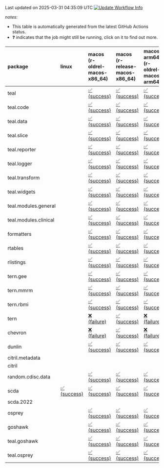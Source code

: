 Last updated on 2025-03-31 04:35:09 UTC [![Update Workflow
Info](https://github.com/averissimo/verdepcheck-status/actions/workflows/update.yaml/badge.svg)](https://github.com/averissimo/verdepcheck-status/actions/workflows/update.yaml)

*notes:*

-   This table is automatically generated from the latest GitHub Actions
    status.
-   ❓ indicates that the job might still be running, click on it to
    find out more.

<table>
<colgroup>
<col style="width: 1%" />
<col style="width: 6%" />
<col style="width: 7%" />
<col style="width: 7%" />
<col style="width: 7%" />
<col style="width: 7%" />
<col style="width: 7%" />
<col style="width: 7%" />
<col style="width: 7%" />
<col style="width: 7%" />
<col style="width: 7%" />
<col style="width: 7%" />
<col style="width: 7%" />
<col style="width: 7%" />
</colgroup>
<thead>
<tr class="header">
<th style="text-align: left;">package</th>
<th style="text-align: left;">linux</th>
<th style="text-align: left;">macos (r-oldrel-macos-x86_64)</th>
<th style="text-align: left;">macos (r-release-macos-x86_64)</th>
<th style="text-align: left;">macos-arm64 (r-oldrel-macos-arm64)</th>
<th style="text-align: left;">macos-arm64 (r-release-macos-arm64)</th>
<th style="text-align: left;">nosuggests</th>
<th style="text-align: left;">ubuntu-clang</th>
<th style="text-align: left;">ubuntu-gcc12</th>
<th style="text-align: left;">ubuntu-next</th>
<th style="text-align: left;">ubuntu-release</th>
<th style="text-align: left;">windows (r-devel-windows-x86_64)</th>
<th style="text-align: left;">windows (r-oldrel-windows-x86_64)</th>
<th style="text-align: left;">windows (r-release-windows-x86_64)</th>
</tr>
</thead>
<tbody>
<tr class="odd">
<td style="text-align: left;">teal</td>
<td style="text-align: left;"></td>
<td
style="text-align: left;"><a href="https://github.com/insightsengineering/teal/actions/runs/14152341141/job/39647227113">✅
(success)</a></td>
<td
style="text-align: left;"><a href="https://github.com/insightsengineering/teal/actions/runs/14152341141/job/39647226747">✅
(success)</a></td>
<td
style="text-align: left;"><a href="https://github.com/insightsengineering/teal/actions/runs/14152341141/job/39647226981">✅
(success)</a></td>
<td
style="text-align: left;"><a href="https://github.com/insightsengineering/teal/actions/runs/14152341141/job/39647226603">✅
(success)</a></td>
<td
style="text-align: left;"><a href="https://github.com/insightsengineering/teal/actions/runs/14152341141/job/39647227167">✅
(success)</a></td>
<td
style="text-align: left;"><a href="https://github.com/insightsengineering/teal/actions/runs/14152341141/job/39647226443">✅
(success)</a></td>
<td
style="text-align: left;"><a href="https://github.com/insightsengineering/teal/actions/runs/14152341141/job/39647226518">❌
(failure)</a></td>
<td
style="text-align: left;"><a href="https://github.com/insightsengineering/teal/actions/runs/14152341141/job/39647226795">✅
(success)</a></td>
<td
style="text-align: left;"><a href="https://github.com/insightsengineering/teal/actions/runs/14152341141/job/39647226928">✅
(success)</a></td>
<td
style="text-align: left;"><a href="https://github.com/insightsengineering/teal/actions/runs/14152341141/job/39647226134">✅
(success)</a></td>
<td
style="text-align: left;"><a href="https://github.com/insightsengineering/teal/actions/runs/14152341141/job/39647227211">✅
(success)</a></td>
<td
style="text-align: left;"><a href="https://github.com/insightsengineering/teal/actions/runs/14152341141/job/39647226848">✅
(success)</a></td>
</tr>
<tr class="even">
<td style="text-align: left;">teal.code</td>
<td style="text-align: left;"></td>
<td
style="text-align: left;"><a href="https://github.com/insightsengineering/teal.code/actions/runs/14152356469/job/39647262488">✅
(success)</a></td>
<td
style="text-align: left;"><a href="https://github.com/insightsengineering/teal.code/actions/runs/14152356469/job/39647262128">✅
(success)</a></td>
<td
style="text-align: left;"><a href="https://github.com/insightsengineering/teal.code/actions/runs/14152356469/job/39647262340">✅
(success)</a></td>
<td
style="text-align: left;"><a href="https://github.com/insightsengineering/teal.code/actions/runs/14152356469/job/39647262001">✅
(success)</a></td>
<td
style="text-align: left;"><a href="https://github.com/insightsengineering/teal.code/actions/runs/14152356469/job/39647262566">✅
(success)</a></td>
<td
style="text-align: left;"><a href="https://github.com/insightsengineering/teal.code/actions/runs/14152356469/job/39647261693">✅
(success)</a></td>
<td
style="text-align: left;"><a href="https://github.com/insightsengineering/teal.code/actions/runs/14152356469/job/39647261941">✅
(success)</a></td>
<td
style="text-align: left;"><a href="https://github.com/insightsengineering/teal.code/actions/runs/14152356469/job/39647262189">✅
(success)</a></td>
<td
style="text-align: left;"><a href="https://github.com/insightsengineering/teal.code/actions/runs/14152356469/job/39647262291">✅
(success)</a></td>
<td
style="text-align: left;"><a href="https://github.com/insightsengineering/teal.code/actions/runs/14152356469/job/39647261883">✅
(success)</a></td>
<td
style="text-align: left;"><a href="https://github.com/insightsengineering/teal.code/actions/runs/14152356469/job/39647262644">✅
(success)</a></td>
<td
style="text-align: left;"><a href="https://github.com/insightsengineering/teal.code/actions/runs/14152356469/job/39647262240">✅
(success)</a></td>
</tr>
<tr class="odd">
<td style="text-align: left;">teal.data</td>
<td style="text-align: left;"></td>
<td
style="text-align: left;"><a href="https://github.com/insightsengineering/teal.data/actions/runs/14152345164/job/39647236974">✅
(success)</a></td>
<td
style="text-align: left;"><a href="https://github.com/insightsengineering/teal.data/actions/runs/14152345164/job/39647236344">✅
(success)</a></td>
<td
style="text-align: left;"><a href="https://github.com/insightsengineering/teal.data/actions/runs/14152345164/job/39647236779">✅
(success)</a></td>
<td
style="text-align: left;"><a href="https://github.com/insightsengineering/teal.data/actions/runs/14152345164/job/39647236026">✅
(success)</a></td>
<td
style="text-align: left;"><a href="https://github.com/insightsengineering/teal.data/actions/runs/14152345164/job/39647237183">✅
(success)</a></td>
<td
style="text-align: left;"><a href="https://github.com/insightsengineering/teal.data/actions/runs/14152345164/job/39647235844">✅
(success)</a></td>
<td
style="text-align: left;"><a href="https://github.com/insightsengineering/teal.data/actions/runs/14152345164/job/39647236153">✅
(success)</a></td>
<td
style="text-align: left;"><a href="https://github.com/insightsengineering/teal.data/actions/runs/14152345164/job/39647236696">✅
(success)</a></td>
<td
style="text-align: left;"><a href="https://github.com/insightsengineering/teal.data/actions/runs/14152345164/job/39647236888">✅
(success)</a></td>
<td
style="text-align: left;"><a href="https://github.com/insightsengineering/teal.data/actions/runs/14152345164/job/39647235164">✅
(success)</a></td>
<td
style="text-align: left;"><a href="https://github.com/insightsengineering/teal.data/actions/runs/14152345164/job/39647237319">✅
(success)</a></td>
<td
style="text-align: left;"><a href="https://github.com/insightsengineering/teal.data/actions/runs/14152345164/job/39647236576">✅
(success)</a></td>
</tr>
<tr class="even">
<td style="text-align: left;">teal.slice</td>
<td style="text-align: left;"></td>
<td
style="text-align: left;"><a href="https://github.com/insightsengineering/teal.slice/actions/runs/14152350752/job/39647250264">✅
(success)</a></td>
<td
style="text-align: left;"><a href="https://github.com/insightsengineering/teal.slice/actions/runs/14152350752/job/39647249988">✅
(success)</a></td>
<td
style="text-align: left;"><a href="https://github.com/insightsengineering/teal.slice/actions/runs/14152350752/job/39647250134">✅
(success)</a></td>
<td
style="text-align: left;"><a href="https://github.com/insightsengineering/teal.slice/actions/runs/14152350752/job/39647249807">✅
(success)</a></td>
<td
style="text-align: left;"><a href="https://github.com/insightsengineering/teal.slice/actions/runs/14152350752/job/39647250312">✅
(success)</a></td>
<td
style="text-align: left;"><a href="https://github.com/insightsengineering/teal.slice/actions/runs/14152350752/job/39647249414">✅
(success)</a></td>
<td
style="text-align: left;"><a href="https://github.com/insightsengineering/teal.slice/actions/runs/14152350752/job/39647249698">✅
(success)</a></td>
<td
style="text-align: left;"><a href="https://github.com/insightsengineering/teal.slice/actions/runs/14152350752/job/39647249938">✅
(success)</a></td>
<td
style="text-align: left;"><a href="https://github.com/insightsengineering/teal.slice/actions/runs/14152350752/job/39647250032">✅
(success)</a></td>
<td
style="text-align: left;"><a href="https://github.com/insightsengineering/teal.slice/actions/runs/14152350752/job/39647249751">✅
(success)</a></td>
<td
style="text-align: left;"><a href="https://github.com/insightsengineering/teal.slice/actions/runs/14152350752/job/39647250370">✅
(success)</a></td>
<td
style="text-align: left;"><a href="https://github.com/insightsengineering/teal.slice/actions/runs/14152350752/job/39647250092">✅
(success)</a></td>
</tr>
<tr class="odd">
<td style="text-align: left;">teal.reporter</td>
<td style="text-align: left;"></td>
<td
style="text-align: left;"><a href="https://github.com/insightsengineering/teal.reporter/actions/runs/14152349825/job/39647248926">✅
(success)</a></td>
<td
style="text-align: left;"><a href="https://github.com/insightsengineering/teal.reporter/actions/runs/14152349825/job/39647248361">✅
(success)</a></td>
<td
style="text-align: left;"><a href="https://github.com/insightsengineering/teal.reporter/actions/runs/14152349825/job/39647248743">✅
(success)</a></td>
<td
style="text-align: left;"><a href="https://github.com/insightsengineering/teal.reporter/actions/runs/14152349825/job/39647247521">✅
(success)</a></td>
<td
style="text-align: left;"><a href="https://github.com/insightsengineering/teal.reporter/actions/runs/14152349825/job/39647249188">✅
(success)</a></td>
<td
style="text-align: left;"><a href="https://github.com/insightsengineering/teal.reporter/actions/runs/14152349825/job/39647246501">✅
(success)</a></td>
<td
style="text-align: left;"><a href="https://github.com/insightsengineering/teal.reporter/actions/runs/14152349825/job/39647247165">✅
(success)</a></td>
<td
style="text-align: left;"><a href="https://github.com/insightsengineering/teal.reporter/actions/runs/14152349825/job/39647248447">✅
(success)</a></td>
<td
style="text-align: left;"><a href="https://github.com/insightsengineering/teal.reporter/actions/runs/14152349825/job/39647248637">✅
(success)</a></td>
<td
style="text-align: left;"><a href="https://github.com/insightsengineering/teal.reporter/actions/runs/14152349825/job/39647247011">✅
(success)</a></td>
<td
style="text-align: left;"><a href="https://github.com/insightsengineering/teal.reporter/actions/runs/14152349825/job/39647249278">✅
(success)</a></td>
<td
style="text-align: left;"><a href="https://github.com/insightsengineering/teal.reporter/actions/runs/14152349825/job/39647248533">✅
(success)</a></td>
</tr>
<tr class="even">
<td style="text-align: left;">teal.logger</td>
<td style="text-align: left;"></td>
<td
style="text-align: left;"><a href="https://github.com/insightsengineering/teal.logger/actions/runs/14152344904/job/39647236860">✅
(success)</a></td>
<td
style="text-align: left;"><a href="https://github.com/insightsengineering/teal.logger/actions/runs/14152344904/job/39647236088">✅
(success)</a></td>
<td
style="text-align: left;"><a href="https://github.com/insightsengineering/teal.logger/actions/runs/14152344904/job/39647236635">✅
(success)</a></td>
<td
style="text-align: left;"><a href="https://github.com/insightsengineering/teal.logger/actions/runs/14152344904/job/39647235551">✅
(success)</a></td>
<td
style="text-align: left;"><a href="https://github.com/insightsengineering/teal.logger/actions/runs/14152344904/job/39647237188">✅
(success)</a></td>
<td
style="text-align: left;"><a href="https://github.com/insightsengineering/teal.logger/actions/runs/14152344904/job/39647235383">✅
(success)</a></td>
<td
style="text-align: left;"><a href="https://github.com/insightsengineering/teal.logger/actions/runs/14152344904/job/39647235947">✅
(success)</a></td>
<td
style="text-align: left;"><a href="https://github.com/insightsengineering/teal.logger/actions/runs/14152344904/job/39647236541">✅
(success)</a></td>
<td
style="text-align: left;"><a href="https://github.com/insightsengineering/teal.logger/actions/runs/14152344904/job/39647236744">✅
(success)</a></td>
<td
style="text-align: left;"><a href="https://github.com/insightsengineering/teal.logger/actions/runs/14152344904/job/39647234633">✅
(success)</a></td>
<td
style="text-align: left;"><a href="https://github.com/insightsengineering/teal.logger/actions/runs/14152344904/job/39647237094">✅
(success)</a></td>
<td
style="text-align: left;"><a href="https://github.com/insightsengineering/teal.logger/actions/runs/14152344904/job/39647236428">✅
(success)</a></td>
</tr>
<tr class="odd">
<td style="text-align: left;">teal.transform</td>
<td style="text-align: left;"></td>
<td
style="text-align: left;"><a href="https://github.com/insightsengineering/teal.transform/actions/runs/14152350067/job/39647249347">✅
(success)</a></td>
<td
style="text-align: left;"><a href="https://github.com/insightsengineering/teal.transform/actions/runs/14152350067/job/39647248640">✅
(success)</a></td>
<td
style="text-align: left;"><a href="https://github.com/insightsengineering/teal.transform/actions/runs/14152350067/job/39647249213">✅
(success)</a></td>
<td
style="text-align: left;"><a href="https://github.com/insightsengineering/teal.transform/actions/runs/14152350067/job/39647248393">✅
(success)</a></td>
<td
style="text-align: left;"><a href="https://github.com/insightsengineering/teal.transform/actions/runs/14152350067/job/39647249281">✅
(success)</a></td>
<td
style="text-align: left;"><a href="https://github.com/insightsengineering/teal.transform/actions/runs/14152350067/job/39647247518">✅
(success)</a></td>
<td
style="text-align: left;"><a href="https://github.com/insightsengineering/teal.transform/actions/runs/14152350067/job/39647247889">✅
(success)</a></td>
<td
style="text-align: left;"><a href="https://github.com/insightsengineering/teal.transform/actions/runs/14152350067/job/39647248741">✅
(success)</a></td>
<td
style="text-align: left;"><a href="https://github.com/insightsengineering/teal.transform/actions/runs/14152350067/job/39647248892">✅
(success)</a></td>
<td
style="text-align: left;"><a href="https://github.com/insightsengineering/teal.transform/actions/runs/14152350067/job/39647246874">✅
(success)</a></td>
<td
style="text-align: left;"><a href="https://github.com/insightsengineering/teal.transform/actions/runs/14152350067/job/39647249505">✅
(success)</a></td>
<td
style="text-align: left;"><a href="https://github.com/insightsengineering/teal.transform/actions/runs/14152350067/job/39647248812">✅
(success)</a></td>
</tr>
<tr class="even">
<td style="text-align: left;">teal.widgets</td>
<td style="text-align: left;"></td>
<td
style="text-align: left;"><a href="https://github.com/insightsengineering/teal.widgets/actions/runs/14152359037/job/39647285386">✅
(success)</a></td>
<td
style="text-align: left;"><a href="https://github.com/insightsengineering/teal.widgets/actions/runs/14152359037/job/39647284948">✅
(success)</a></td>
<td
style="text-align: left;"><a href="https://github.com/insightsengineering/teal.widgets/actions/runs/14152359037/job/39647285231">✅
(success)</a></td>
<td
style="text-align: left;"><a href="https://github.com/insightsengineering/teal.widgets/actions/runs/14152359037/job/39647284707">✅
(success)</a></td>
<td
style="text-align: left;"><a href="https://github.com/insightsengineering/teal.widgets/actions/runs/14152359037/job/39647285480">✅
(success)</a></td>
<td
style="text-align: left;"><a href="https://github.com/insightsengineering/teal.widgets/actions/runs/14152359037/job/39647284377">✅
(success)</a></td>
<td
style="text-align: left;"><a href="https://github.com/insightsengineering/teal.widgets/actions/runs/14152359037/job/39647284645">✅
(success)</a></td>
<td
style="text-align: left;"><a href="https://github.com/insightsengineering/teal.widgets/actions/runs/14152359037/job/39647285022">✅
(success)</a></td>
<td
style="text-align: left;"><a href="https://github.com/insightsengineering/teal.widgets/actions/runs/14152359037/job/39647285146">✅
(success)</a></td>
<td
style="text-align: left;"><a href="https://github.com/insightsengineering/teal.widgets/actions/runs/14152359037/job/39647284575">✅
(success)</a></td>
<td
style="text-align: left;"><a href="https://github.com/insightsengineering/teal.widgets/actions/runs/14152359037/job/39647285688">✅
(success)</a></td>
<td
style="text-align: left;"><a href="https://github.com/insightsengineering/teal.widgets/actions/runs/14152359037/job/39647285082">✅
(success)</a></td>
</tr>
<tr class="odd">
<td style="text-align: left;">teal.modules.general</td>
<td style="text-align: left;"></td>
<td
style="text-align: left;"><a href="https://github.com/insightsengineering/teal.modules.general/actions/runs/14152341683/job/39647227084">✅
(success)</a></td>
<td
style="text-align: left;"><a href="https://github.com/insightsengineering/teal.modules.general/actions/runs/14152341683/job/39647226894">✅
(success)</a></td>
<td
style="text-align: left;"><a href="https://github.com/insightsengineering/teal.modules.general/actions/runs/14152341683/job/39647227015">✅
(success)</a></td>
<td
style="text-align: left;"><a href="https://github.com/insightsengineering/teal.modules.general/actions/runs/14152341683/job/39647226683">✅
(success)</a></td>
<td style="text-align: left;"></td>
<td style="text-align: left;"></td>
<td style="text-align: left;"></td>
<td
style="text-align: left;"><a href="https://github.com/insightsengineering/teal.modules.general/actions/runs/14152341683/job/39647226760">✅
(success)</a></td>
<td
style="text-align: left;"><a href="https://github.com/insightsengineering/teal.modules.general/actions/runs/14152341683/job/39647226815">✅
(success)</a></td>
<td
style="text-align: left;"><a href="https://github.com/insightsengineering/teal.modules.general/actions/runs/14152341683/job/39647226544">✅
(success)</a></td>
<td
style="text-align: left;"><a href="https://github.com/insightsengineering/teal.modules.general/actions/runs/14152341683/job/39647227152">✅
(success)</a></td>
<td
style="text-align: left;"><a href="https://github.com/insightsengineering/teal.modules.general/actions/runs/14152341683/job/39647226951">✅
(success)</a></td>
</tr>
<tr class="even">
<td style="text-align: left;">teal.modules.clinical</td>
<td style="text-align: left;"></td>
<td
style="text-align: left;"><a href="https://github.com/insightsengineering/teal.modules.clinical/actions/runs/14152354565/job/39647259395">✅
(success)</a></td>
<td
style="text-align: left;"><a href="https://github.com/insightsengineering/teal.modules.clinical/actions/runs/14152354565/job/39647259160">✅
(success)</a></td>
<td
style="text-align: left;"><a href="https://github.com/insightsengineering/teal.modules.clinical/actions/runs/14152354565/job/39647259319">✅
(success)</a></td>
<td
style="text-align: left;"><a href="https://github.com/insightsengineering/teal.modules.clinical/actions/runs/14152354565/job/39647259074">✅
(success)</a></td>
<td style="text-align: left;"></td>
<td style="text-align: left;"></td>
<td style="text-align: left;"></td>
<td
style="text-align: left;"><a href="https://github.com/insightsengineering/teal.modules.clinical/actions/runs/14152354565/job/39647258712">✅
(success)</a></td>
<td
style="text-align: left;"><a href="https://github.com/insightsengineering/teal.modules.clinical/actions/runs/14152354565/job/39647258948">✅
(success)</a></td>
<td
style="text-align: left;"><a href="https://github.com/insightsengineering/teal.modules.clinical/actions/runs/14152354565/job/39647258875">✅
(success)</a></td>
<td
style="text-align: left;"><a href="https://github.com/insightsengineering/teal.modules.clinical/actions/runs/14152354565/job/39647259460">✅
(success)</a></td>
<td
style="text-align: left;"><a href="https://github.com/insightsengineering/teal.modules.clinical/actions/runs/14152354565/job/39647259242">✅
(success)</a></td>
</tr>
<tr class="odd">
<td style="text-align: left;">formatters</td>
<td style="text-align: left;"></td>
<td
style="text-align: left;"><a href="https://github.com/insightsengineering/formatters/actions/runs/14152353789/job/39647256626">✅
(success)</a></td>
<td
style="text-align: left;"><a href="https://github.com/insightsengineering/formatters/actions/runs/14152353789/job/39647255969">✅
(success)</a></td>
<td
style="text-align: left;"><a href="https://github.com/insightsengineering/formatters/actions/runs/14152353789/job/39647256399">✅
(success)</a></td>
<td
style="text-align: left;"><a href="https://github.com/insightsengineering/formatters/actions/runs/14152353789/job/39647255765">✅
(success)</a></td>
<td
style="text-align: left;"><a href="https://github.com/insightsengineering/formatters/actions/runs/14152353789/job/39647257225">✅
(success)</a></td>
<td
style="text-align: left;"><a href="https://github.com/insightsengineering/formatters/actions/runs/14152353789/job/39647255858">✅
(success)</a></td>
<td
style="text-align: left;"><a href="https://github.com/insightsengineering/formatters/actions/runs/14152353789/job/39647256076">✅
(success)</a></td>
<td
style="text-align: left;"><a href="https://github.com/insightsengineering/formatters/actions/runs/14152353789/job/39647256502">✅
(success)</a></td>
<td
style="text-align: left;"><a href="https://github.com/insightsengineering/formatters/actions/runs/14152353789/job/39647256749">✅
(success)</a></td>
<td
style="text-align: left;"><a href="https://github.com/insightsengineering/formatters/actions/runs/14152353789/job/39647255398">✅
(success)</a></td>
<td
style="text-align: left;"><a href="https://github.com/insightsengineering/formatters/actions/runs/14152353789/job/39647256872">✅
(success)</a></td>
<td
style="text-align: left;"><a href="https://github.com/insightsengineering/formatters/actions/runs/14152353789/job/39647256175">✅
(success)</a></td>
</tr>
<tr class="even">
<td style="text-align: left;">rtables</td>
<td style="text-align: left;"></td>
<td
style="text-align: left;"><a href="https://github.com/insightsengineering/rtables/actions/runs/14152341068/job/39647226864">✅
(success)</a></td>
<td
style="text-align: left;"><a href="https://github.com/insightsengineering/rtables/actions/runs/14152341068/job/39647226452">✅
(success)</a></td>
<td
style="text-align: left;"><a href="https://github.com/insightsengineering/rtables/actions/runs/14152341068/job/39647226757">✅
(success)</a></td>
<td
style="text-align: left;"><a href="https://github.com/insightsengineering/rtables/actions/runs/14152341068/job/39647226359">✅
(success)</a></td>
<td
style="text-align: left;"><a href="https://github.com/insightsengineering/rtables/actions/runs/14152341068/job/39647227192">✅
(success)</a></td>
<td
style="text-align: left;"><a href="https://github.com/insightsengineering/rtables/actions/runs/14152341068/job/39647226528">✅
(success)</a></td>
<td
style="text-align: left;"><a href="https://github.com/insightsengineering/rtables/actions/runs/14152341068/job/39647226682">✅
(success)</a></td>
<td
style="text-align: left;"><a href="https://github.com/insightsengineering/rtables/actions/runs/14152341068/job/39647226934">✅
(success)</a></td>
<td
style="text-align: left;"><a href="https://github.com/insightsengineering/rtables/actions/runs/14152341068/job/39647227063">✅
(success)</a></td>
<td
style="text-align: left;"><a href="https://github.com/insightsengineering/rtables/actions/runs/14152341068/job/39647226065">✅
(success)</a></td>
<td
style="text-align: left;"><a href="https://github.com/insightsengineering/rtables/actions/runs/14152341068/job/39647227007">✅
(success)</a></td>
<td
style="text-align: left;"><a href="https://github.com/insightsengineering/rtables/actions/runs/14152341068/job/39647226610">✅
(success)</a></td>
</tr>
<tr class="odd">
<td style="text-align: left;">rlistings</td>
<td style="text-align: left;"></td>
<td
style="text-align: left;"><a href="https://github.com/insightsengineering/rlistings/actions/runs/14152345880/job/39647238744">✅
(success)</a></td>
<td
style="text-align: left;"><a href="https://github.com/insightsengineering/rlistings/actions/runs/14152345880/job/39647238411">✅
(success)</a></td>
<td
style="text-align: left;"><a href="https://github.com/insightsengineering/rlistings/actions/runs/14152345880/job/39647238644">✅
(success)</a></td>
<td
style="text-align: left;"><a href="https://github.com/insightsengineering/rlistings/actions/runs/14152345880/job/39647238267">✅
(success)</a></td>
<td
style="text-align: left;"><a href="https://github.com/insightsengineering/rlistings/actions/runs/14152345880/job/39647238804">✅
(success)</a></td>
<td
style="text-align: left;"><a href="https://github.com/insightsengineering/rlistings/actions/runs/14152345880/job/39647237509">✅
(success)</a></td>
<td
style="text-align: left;"><a href="https://github.com/insightsengineering/rlistings/actions/runs/14152345880/job/39647238171">✅
(success)</a></td>
<td
style="text-align: left;"><a href="https://github.com/insightsengineering/rlistings/actions/runs/14152345880/job/39647238471">✅
(success)</a></td>
<td
style="text-align: left;"><a href="https://github.com/insightsengineering/rlistings/actions/runs/14152345880/job/39647238594">✅
(success)</a></td>
<td
style="text-align: left;"><a href="https://github.com/insightsengineering/rlistings/actions/runs/14152345880/job/39647238074">✅
(success)</a></td>
<td
style="text-align: left;"><a href="https://github.com/insightsengineering/rlistings/actions/runs/14152345880/job/39647238853">✅
(success)</a></td>
<td
style="text-align: left;"><a href="https://github.com/insightsengineering/rlistings/actions/runs/14152345880/job/39647238539">✅
(success)</a></td>
</tr>
<tr class="even">
<td style="text-align: left;">tern.gee</td>
<td style="text-align: left;"></td>
<td
style="text-align: left;"><a href="https://github.com/insightsengineering/tern.gee/actions/runs/14152354398/job/39647258722">✅
(success)</a></td>
<td
style="text-align: left;"><a href="https://github.com/insightsengineering/tern.gee/actions/runs/14152354398/job/39647257713">✅
(success)</a></td>
<td
style="text-align: left;"><a href="https://github.com/insightsengineering/tern.gee/actions/runs/14152354398/job/39647258301">✅
(success)</a></td>
<td
style="text-align: left;"><a href="https://github.com/insightsengineering/tern.gee/actions/runs/14152354398/job/39647257475">✅
(success)</a></td>
<td
style="text-align: left;"><a href="https://github.com/insightsengineering/tern.gee/actions/runs/14152354398/job/39647259012">✅
(success)</a></td>
<td
style="text-align: left;"><a href="https://github.com/insightsengineering/tern.gee/actions/runs/14152354398/job/39647257328">✅
(success)</a></td>
<td
style="text-align: left;"><a href="https://github.com/insightsengineering/tern.gee/actions/runs/14152354398/job/39647257597">✅
(success)</a></td>
<td
style="text-align: left;"><a href="https://github.com/insightsengineering/tern.gee/actions/runs/14152354398/job/39647258079">✅
(success)</a></td>
<td
style="text-align: left;"><a href="https://github.com/insightsengineering/tern.gee/actions/runs/14152354398/job/39647258603">✅
(success)</a></td>
<td
style="text-align: left;"><a href="https://github.com/insightsengineering/tern.gee/actions/runs/14152354398/job/39647256772">✅
(success)</a></td>
<td
style="text-align: left;"><a href="https://github.com/insightsengineering/tern.gee/actions/runs/14152354398/job/39647258919">✅
(success)</a></td>
<td
style="text-align: left;"><a href="https://github.com/insightsengineering/tern.gee/actions/runs/14152354398/job/39647257935">✅
(success)</a></td>
</tr>
<tr class="odd">
<td style="text-align: left;">tern.mmrm</td>
<td style="text-align: left;"></td>
<td
style="text-align: left;"><a href="https://github.com/insightsengineering/tern.mmrm/actions/runs/14152359102/job/39647288656">✅
(success)</a></td>
<td
style="text-align: left;"><a href="https://github.com/insightsengineering/tern.mmrm/actions/runs/14152359102/job/39647287887">✅
(success)</a></td>
<td
style="text-align: left;"><a href="https://github.com/insightsengineering/tern.mmrm/actions/runs/14152359102/job/39647288411">✅
(success)</a></td>
<td
style="text-align: left;"><a href="https://github.com/insightsengineering/tern.mmrm/actions/runs/14152359102/job/39647287592">✅
(success)</a></td>
<td
style="text-align: left;"><a href="https://github.com/insightsengineering/tern.mmrm/actions/runs/14152359102/job/39647289015">✅
(success)</a></td>
<td
style="text-align: left;"><a href="https://github.com/insightsengineering/tern.mmrm/actions/runs/14152359102/job/39647287437">✅
(success)</a></td>
<td
style="text-align: left;"><a href="https://github.com/insightsengineering/tern.mmrm/actions/runs/14152359102/job/39647287749">✅
(success)</a></td>
<td
style="text-align: left;"><a href="https://github.com/insightsengineering/tern.mmrm/actions/runs/14152359102/job/39647288293">✅
(success)</a></td>
<td
style="text-align: left;"><a href="https://github.com/insightsengineering/tern.mmrm/actions/runs/14152359102/job/39647288551">✅
(success)</a></td>
<td
style="text-align: left;"><a href="https://github.com/insightsengineering/tern.mmrm/actions/runs/14152359102/job/39647287101">✅
(success)</a></td>
<td
style="text-align: left;"><a href="https://github.com/insightsengineering/tern.mmrm/actions/runs/14152359102/job/39647288909">✅
(success)</a></td>
<td
style="text-align: left;"><a href="https://github.com/insightsengineering/tern.mmrm/actions/runs/14152359102/job/39647288138">✅
(success)</a></td>
</tr>
<tr class="even">
<td style="text-align: left;">tern.rbmi</td>
<td style="text-align: left;"></td>
<td
style="text-align: left;"><a href="https://github.com/insightsengineering/tern.rbmi/actions/runs/14152353861/job/39647257576">✅
(success)</a></td>
<td
style="text-align: left;"><a href="https://github.com/insightsengineering/tern.rbmi/actions/runs/14152353861/job/39647256703">✅
(success)</a></td>
<td
style="text-align: left;"><a href="https://github.com/insightsengineering/tern.rbmi/actions/runs/14152353861/job/39647257307">✅
(success)</a></td>
<td
style="text-align: left;"><a href="https://github.com/insightsengineering/tern.rbmi/actions/runs/14152353861/job/39647256478">✅
(success)</a></td>
<td
style="text-align: left;"><a href="https://github.com/insightsengineering/tern.rbmi/actions/runs/14152353861/job/39647257923">✅
(success)</a></td>
<td
style="text-align: left;"><a href="https://github.com/insightsengineering/tern.rbmi/actions/runs/14152353861/job/39647256379">✅
(success)</a></td>
<td
style="text-align: left;"><a href="https://github.com/insightsengineering/tern.rbmi/actions/runs/14152353861/job/39647256599">✅
(success)</a></td>
<td
style="text-align: left;"><a href="https://github.com/insightsengineering/tern.rbmi/actions/runs/14152353861/job/39647257169">✅
(success)</a></td>
<td
style="text-align: left;"><a href="https://github.com/insightsengineering/tern.rbmi/actions/runs/14152353861/job/39647257441">✅
(success)</a></td>
<td
style="text-align: left;"><a href="https://github.com/insightsengineering/tern.rbmi/actions/runs/14152353861/job/39647256031">✅
(success)</a></td>
<td
style="text-align: left;"><a href="https://github.com/insightsengineering/tern.rbmi/actions/runs/14152353861/job/39647257812">✅
(success)</a></td>
<td
style="text-align: left;"><a href="https://github.com/insightsengineering/tern.rbmi/actions/runs/14152353861/job/39647257045">✅
(success)</a></td>
</tr>
<tr class="odd">
<td style="text-align: left;">tern</td>
<td style="text-align: left;"></td>
<td
style="text-align: left;"><a href="https://github.com/insightsengineering/tern/actions/runs/14152349797/job/39647247319">❌
(failure)</a></td>
<td
style="text-align: left;"><a href="https://github.com/insightsengineering/tern/actions/runs/14152349797/job/39647246458">✅
(success)</a></td>
<td
style="text-align: left;"><a href="https://github.com/insightsengineering/tern/actions/runs/14152349797/job/39647247008">❌
(failure)</a></td>
<td
style="text-align: left;"><a href="https://github.com/insightsengineering/tern/actions/runs/14152349797/job/39647246208">✅
(success)</a></td>
<td
style="text-align: left;"><a href="https://github.com/insightsengineering/tern/actions/runs/14152349797/job/39647248414">✅
(success)</a></td>
<td
style="text-align: left;"><a href="https://github.com/insightsengineering/tern/actions/runs/14152349797/job/39647245926">✅
(success)</a></td>
<td
style="text-align: left;"><a href="https://github.com/insightsengineering/tern/actions/runs/14152349797/job/39647246347">✅
(success)</a></td>
<td
style="text-align: left;"><a href="https://github.com/insightsengineering/tern/actions/runs/14152349797/job/39647246838">✅
(success)</a></td>
<td
style="text-align: left;"><a href="https://github.com/insightsengineering/tern/actions/runs/14152349797/job/39647247129">✅
(success)</a></td>
<td
style="text-align: left;"><a href="https://github.com/insightsengineering/tern/actions/runs/14152349797/job/39647245544">✅
(success)</a></td>
<td
style="text-align: left;"><a href="https://github.com/insightsengineering/tern/actions/runs/14152349797/job/39647248124">❌
(failure)</a></td>
<td
style="text-align: left;"><a href="https://github.com/insightsengineering/tern/actions/runs/14152349797/job/39647246725">✅
(success)</a></td>
</tr>
<tr class="even">
<td style="text-align: left;">chevron</td>
<td style="text-align: left;"></td>
<td
style="text-align: left;"><a href="https://github.com/insightsengineering/chevron/actions/runs/14152355746/job/39647261517">❌
(failure)</a></td>
<td
style="text-align: left;"><a href="https://github.com/insightsengineering/chevron/actions/runs/14152355746/job/39647261242">✅
(success)</a></td>
<td
style="text-align: left;"><a href="https://github.com/insightsengineering/chevron/actions/runs/14152355746/job/39647261410">❌
(failure)</a></td>
<td
style="text-align: left;"><a href="https://github.com/insightsengineering/chevron/actions/runs/14152355746/job/39647261155">✅
(success)</a></td>
<td
style="text-align: left;"><a href="https://github.com/insightsengineering/chevron/actions/runs/14152355746/job/39647261559">✅
(success)</a></td>
<td
style="text-align: left;"><a href="https://github.com/insightsengineering/chevron/actions/runs/14152355746/job/39647260907">✅
(success)</a></td>
<td
style="text-align: left;"><a href="https://github.com/insightsengineering/chevron/actions/runs/14152355746/job/39647261111">✅
(success)</a></td>
<td
style="text-align: left;"><a href="https://github.com/insightsengineering/chevron/actions/runs/14152355746/job/39647261288">✅
(success)</a></td>
<td
style="text-align: left;"><a href="https://github.com/insightsengineering/chevron/actions/runs/14152355746/job/39647261361">✅
(success)</a></td>
<td
style="text-align: left;"><a href="https://github.com/insightsengineering/chevron/actions/runs/14152355746/job/39647261075">✅
(success)</a></td>
<td
style="text-align: left;"><a href="https://github.com/insightsengineering/chevron/actions/runs/14152355746/job/39647261648">❌
(failure)</a></td>
<td
style="text-align: left;"><a href="https://github.com/insightsengineering/chevron/actions/runs/14152355746/job/39647261327">✅
(success)</a></td>
</tr>
<tr class="odd">
<td style="text-align: left;">dunlin</td>
<td style="text-align: left;"></td>
<td
style="text-align: left;"><a href="https://github.com/insightsengineering/dunlin/actions/runs/12616307113/job/35157397606">✅
(success)</a></td>
<td
style="text-align: left;"><a href="https://github.com/insightsengineering/dunlin/actions/runs/12616307113/job/35157397136">✅
(success)</a></td>
<td
style="text-align: left;"><a href="https://github.com/insightsengineering/dunlin/actions/runs/12616307113/job/35157397443">✅
(success)</a></td>
<td
style="text-align: left;"><a href="https://github.com/insightsengineering/dunlin/actions/runs/12616307113/job/35157396975">✅
(success)</a></td>
<td
style="text-align: left;"><a href="https://github.com/insightsengineering/dunlin/actions/runs/12616307113/job/35157397923">✅
(success)</a></td>
<td
style="text-align: left;"><a href="https://github.com/insightsengineering/dunlin/actions/runs/12616307113/job/35157397053">✅
(success)</a></td>
<td
style="text-align: left;"><a href="https://github.com/insightsengineering/dunlin/actions/runs/12616307113/job/35157397205">✅
(success)</a></td>
<td
style="text-align: left;"><a href="https://github.com/insightsengineering/dunlin/actions/runs/12616307113/job/35157397533">✅
(success)</a></td>
<td
style="text-align: left;"><a href="https://github.com/insightsengineering/dunlin/actions/runs/12616307113/job/35157397749">✅
(success)</a></td>
<td
style="text-align: left;"><a href="https://github.com/insightsengineering/dunlin/actions/runs/12616307113/job/35157396791">✅
(success)</a></td>
<td
style="text-align: left;"><a href="https://github.com/insightsengineering/dunlin/actions/runs/12616307113/job/35157397670">✅
(success)</a></td>
<td
style="text-align: left;"><a href="https://github.com/insightsengineering/dunlin/actions/runs/12616307113/job/35157397262">✅
(success)</a></td>
</tr>
<tr class="even">
<td style="text-align: left;">citril.metadata</td>
<td style="text-align: left;"></td>
<td style="text-align: left;"></td>
<td style="text-align: left;"></td>
<td style="text-align: left;"></td>
<td style="text-align: left;"></td>
<td style="text-align: left;"></td>
<td style="text-align: left;"></td>
<td style="text-align: left;"></td>
<td style="text-align: left;"></td>
<td style="text-align: left;"></td>
<td style="text-align: left;"></td>
<td style="text-align: left;"></td>
<td style="text-align: left;"></td>
</tr>
<tr class="odd">
<td style="text-align: left;">citril</td>
<td style="text-align: left;"></td>
<td style="text-align: left;"></td>
<td style="text-align: left;"></td>
<td style="text-align: left;"></td>
<td style="text-align: left;"></td>
<td style="text-align: left;"></td>
<td style="text-align: left;"></td>
<td style="text-align: left;"></td>
<td style="text-align: left;"></td>
<td style="text-align: left;"></td>
<td style="text-align: left;"></td>
<td style="text-align: left;"></td>
<td style="text-align: left;"></td>
</tr>
<tr class="even">
<td style="text-align: left;">random.cdisc.data</td>
<td style="text-align: left;"></td>
<td
style="text-align: left;"><a href="https://github.com/insightsengineering/random.cdisc.data/actions/runs/14152350980/job/39647250785">✅
(success)</a></td>
<td
style="text-align: left;"><a href="https://github.com/insightsengineering/random.cdisc.data/actions/runs/14152350980/job/39647250471">✅
(success)</a></td>
<td
style="text-align: left;"><a href="https://github.com/insightsengineering/random.cdisc.data/actions/runs/14152350980/job/39647250689">✅
(success)</a></td>
<td
style="text-align: left;"><a href="https://github.com/insightsengineering/random.cdisc.data/actions/runs/14152350980/job/39647250346">✅
(success)</a></td>
<td
style="text-align: left;"><a href="https://github.com/insightsengineering/random.cdisc.data/actions/runs/14152350980/job/39647250852">✅
(success)</a></td>
<td
style="text-align: left;"><a href="https://github.com/insightsengineering/random.cdisc.data/actions/runs/14152350980/job/39647249997">✅
(success)</a></td>
<td
style="text-align: left;"><a href="https://github.com/insightsengineering/random.cdisc.data/actions/runs/14152350980/job/39647250281">✅
(success)</a></td>
<td
style="text-align: left;"><a href="https://github.com/insightsengineering/random.cdisc.data/actions/runs/14152350980/job/39647250527">✅
(success)</a></td>
<td
style="text-align: left;"><a href="https://github.com/insightsengineering/random.cdisc.data/actions/runs/14152350980/job/39647250628">✅
(success)</a></td>
<td
style="text-align: left;"><a href="https://github.com/insightsengineering/random.cdisc.data/actions/runs/14152350980/job/39647250196">✅
(success)</a></td>
<td
style="text-align: left;"><a href="https://github.com/insightsengineering/random.cdisc.data/actions/runs/14152350980/job/39647250822">✅
(success)</a></td>
<td
style="text-align: left;"><a href="https://github.com/insightsengineering/random.cdisc.data/actions/runs/14152350980/job/39647250580">✅
(success)</a></td>
</tr>
<tr class="odd">
<td style="text-align: left;">scda</td>
<td
style="text-align: left;"><a href="https://github.com/insightsengineering/scda/actions/runs/10437595381/job/28903953758">✅
(success)</a></td>
<td
style="text-align: left;"><a href="https://github.com/insightsengineering/scda/actions/runs/10437595381/job/28903953430">✅
(success)</a></td>
<td
style="text-align: left;"><a href="https://github.com/insightsengineering/scda/actions/runs/10437595381/job/28903953031">✅
(success)</a></td>
<td
style="text-align: left;"><a href="https://github.com/insightsengineering/scda/actions/runs/10437595381/job/28903953278">✅
(success)</a></td>
<td
style="text-align: left;"><a href="https://github.com/insightsengineering/scda/actions/runs/10437595381/job/28903952896">✅
(success)</a></td>
<td
style="text-align: left;"><a href="https://github.com/insightsengineering/scda/actions/runs/10437595381/job/28903953675">❌
(failure)</a></td>
<td
style="text-align: left;"><a href="https://github.com/insightsengineering/scda/actions/runs/10437595381/job/28903952832">✅
(success)</a></td>
<td
style="text-align: left;"><a href="https://github.com/insightsengineering/scda/actions/runs/10437595381/job/28903952973">✅
(success)</a></td>
<td
style="text-align: left;"><a href="https://github.com/insightsengineering/scda/actions/runs/10437595381/job/28903953208">✅
(success)</a></td>
<td
style="text-align: left;"><a href="https://github.com/insightsengineering/scda/actions/runs/10437595381/job/28903953361">✅
(success)</a></td>
<td
style="text-align: left;"><a href="https://github.com/insightsengineering/scda/actions/runs/10437595381/job/28903952629">✅
(success)</a></td>
<td
style="text-align: left;"><a href="https://github.com/insightsengineering/scda/actions/runs/10437595381/job/28903953574">✅
(success)</a></td>
<td
style="text-align: left;"><a href="https://github.com/insightsengineering/scda/actions/runs/10437595381/job/28903953140">✅
(success)</a></td>
</tr>
<tr class="even">
<td style="text-align: left;">scda.2022</td>
<td style="text-align: left;"></td>
<td style="text-align: left;"></td>
<td style="text-align: left;"></td>
<td style="text-align: left;"></td>
<td style="text-align: left;"></td>
<td style="text-align: left;"></td>
<td style="text-align: left;"></td>
<td style="text-align: left;"></td>
<td style="text-align: left;"></td>
<td style="text-align: left;"></td>
<td style="text-align: left;"></td>
<td style="text-align: left;"></td>
<td style="text-align: left;"></td>
</tr>
<tr class="odd">
<td style="text-align: left;">osprey</td>
<td style="text-align: left;"></td>
<td
style="text-align: left;"><a href="https://github.com/insightsengineering/osprey/actions/runs/14152356681/job/39647263168">✅
(success)</a></td>
<td
style="text-align: left;"><a href="https://github.com/insightsengineering/osprey/actions/runs/14152356681/job/39647262652">✅
(success)</a></td>
<td
style="text-align: left;"><a href="https://github.com/insightsengineering/osprey/actions/runs/14152356681/job/39647263012">✅
(success)</a></td>
<td
style="text-align: left;"><a href="https://github.com/insightsengineering/osprey/actions/runs/14152356681/job/39647262480">✅
(success)</a></td>
<td
style="text-align: left;"><a href="https://github.com/insightsengineering/osprey/actions/runs/14152356681/job/39647263405">✅
(success)</a></td>
<td
style="text-align: left;"><a href="https://github.com/insightsengineering/osprey/actions/runs/14152356681/job/39647262404">✅
(success)</a></td>
<td
style="text-align: left;"><a href="https://github.com/insightsengineering/osprey/actions/runs/14152356681/job/39647262569">✅
(success)</a></td>
<td
style="text-align: left;"><a href="https://github.com/insightsengineering/osprey/actions/runs/14152356681/job/39647262931">✅
(success)</a></td>
<td
style="text-align: left;"><a href="https://github.com/insightsengineering/osprey/actions/runs/14152356681/job/39647263077">✅
(success)</a></td>
<td
style="text-align: left;"><a href="https://github.com/insightsengineering/osprey/actions/runs/14152356681/job/39647262191">✅
(success)</a></td>
<td
style="text-align: left;"><a href="https://github.com/insightsengineering/osprey/actions/runs/14152356681/job/39647263244">✅
(success)</a></td>
<td
style="text-align: left;"><a href="https://github.com/insightsengineering/osprey/actions/runs/14152356681/job/39647262783">✅
(success)</a></td>
</tr>
<tr class="even">
<td style="text-align: left;">goshawk</td>
<td style="text-align: left;"></td>
<td
style="text-align: left;"><a href="https://github.com/insightsengineering/goshawk/actions/runs/14152353786/job/39647256616">✅
(success)</a></td>
<td
style="text-align: left;"><a href="https://github.com/insightsengineering/goshawk/actions/runs/14152353786/job/39647256040">✅
(success)</a></td>
<td
style="text-align: left;"><a href="https://github.com/insightsengineering/goshawk/actions/runs/14152353786/job/39647256397">✅
(success)</a></td>
<td
style="text-align: left;"><a href="https://github.com/insightsengineering/goshawk/actions/runs/14152353786/job/39647255639">✅
(success)</a></td>
<td
style="text-align: left;"><a href="https://github.com/insightsengineering/goshawk/actions/runs/14152353786/job/39647257079">✅
(success)</a></td>
<td
style="text-align: left;"><a href="https://github.com/insightsengineering/goshawk/actions/runs/14152353786/job/39647255514">✅
(success)</a></td>
<td
style="text-align: left;"><a href="https://github.com/insightsengineering/goshawk/actions/runs/14152353786/job/39647255824">❌
(failure)</a></td>
<td
style="text-align: left;"><a href="https://github.com/insightsengineering/goshawk/actions/runs/14152353786/job/39647256287">✅
(success)</a></td>
<td
style="text-align: left;"><a href="https://github.com/insightsengineering/goshawk/actions/runs/14152353786/job/39647256500">✅
(success)</a></td>
<td
style="text-align: left;"><a href="https://github.com/insightsengineering/goshawk/actions/runs/14152353786/job/39647255202">✅
(success)</a></td>
<td
style="text-align: left;"><a href="https://github.com/insightsengineering/goshawk/actions/runs/14152353786/job/39647256855">✅
(success)</a></td>
<td
style="text-align: left;"><a href="https://github.com/insightsengineering/goshawk/actions/runs/14152353786/job/39647256147">✅
(success)</a></td>
</tr>
<tr class="odd">
<td style="text-align: left;">teal.goshawk</td>
<td style="text-align: left;"></td>
<td
style="text-align: left;"><a href="https://github.com/insightsengineering/teal.goshawk/actions/runs/14152350684/job/39647250184">✅
(success)</a></td>
<td
style="text-align: left;"><a href="https://github.com/insightsengineering/teal.goshawk/actions/runs/14152350684/job/39647249768">✅
(success)</a></td>
<td
style="text-align: left;"><a href="https://github.com/insightsengineering/teal.goshawk/actions/runs/14152350684/job/39647250029">✅
(success)</a></td>
<td
style="text-align: left;"><a href="https://github.com/insightsengineering/teal.goshawk/actions/runs/14152350684/job/39647249632">✅
(success)</a></td>
<td
style="text-align: left;"><a href="https://github.com/insightsengineering/teal.goshawk/actions/runs/14152350684/job/39647250266">✅
(success)</a></td>
<td
style="text-align: left;"><a href="https://github.com/insightsengineering/teal.goshawk/actions/runs/14152350684/job/39647249210">✅
(success)</a></td>
<td
style="text-align: left;"><a href="https://github.com/insightsengineering/teal.goshawk/actions/runs/14152350684/job/39647249526">✅
(success)</a></td>
<td
style="text-align: left;"><a href="https://github.com/insightsengineering/teal.goshawk/actions/runs/14152350684/job/39647249905">✅
(success)</a></td>
<td
style="text-align: left;"><a href="https://github.com/insightsengineering/teal.goshawk/actions/runs/14152350684/job/39647249977">✅
(success)</a></td>
<td
style="text-align: left;"><a href="https://github.com/insightsengineering/teal.goshawk/actions/runs/14152350684/job/39647249446">✅
(success)</a></td>
<td
style="text-align: left;"><a href="https://github.com/insightsengineering/teal.goshawk/actions/runs/14152350684/job/39647250320">✅
(success)</a></td>
<td
style="text-align: left;"><a href="https://github.com/insightsengineering/teal.goshawk/actions/runs/14152350684/job/39647249837">✅
(success)</a></td>
</tr>
<tr class="even">
<td style="text-align: left;">teal.osprey</td>
<td style="text-align: left;"></td>
<td
style="text-align: left;"><a href="https://github.com/insightsengineering/teal.osprey/actions/runs/14152354644/job/39647260087">✅
(success)</a></td>
<td
style="text-align: left;"><a href="https://github.com/insightsengineering/teal.osprey/actions/runs/14152354644/job/39647259759">✅
(success)</a></td>
<td
style="text-align: left;"><a href="https://github.com/insightsengineering/teal.osprey/actions/runs/14152354644/job/39647259993">✅
(success)</a></td>
<td
style="text-align: left;"><a href="https://github.com/insightsengineering/teal.osprey/actions/runs/14152354644/job/39647259614">✅
(success)</a></td>
<td
style="text-align: left;"><a href="https://github.com/insightsengineering/teal.osprey/actions/runs/14152354644/job/39647260212">✅
(success)</a></td>
<td
style="text-align: left;"><a href="https://github.com/insightsengineering/teal.osprey/actions/runs/14152354644/job/39647259547">✅
(success)</a></td>
<td
style="text-align: left;"><a href="https://github.com/insightsengineering/teal.osprey/actions/runs/14152354644/job/39647259695">✅
(success)</a></td>
<td
style="text-align: left;"><a href="https://github.com/insightsengineering/teal.osprey/actions/runs/14152354644/job/39647259927">✅
(success)</a></td>
<td
style="text-align: left;"><a href="https://github.com/insightsengineering/teal.osprey/actions/runs/14152354644/job/39647260048">✅
(success)</a></td>
<td
style="text-align: left;"><a href="https://github.com/insightsengineering/teal.osprey/actions/runs/14152354644/job/39647259301">✅
(success)</a></td>
<td
style="text-align: left;"><a href="https://github.com/insightsengineering/teal.osprey/actions/runs/14152354644/job/39647260175">✅
(success)</a></td>
<td
style="text-align: left;"><a href="https://github.com/insightsengineering/teal.osprey/actions/runs/14152354644/job/39647259872">✅
(success)</a></td>
</tr>
</tbody>
</table>
